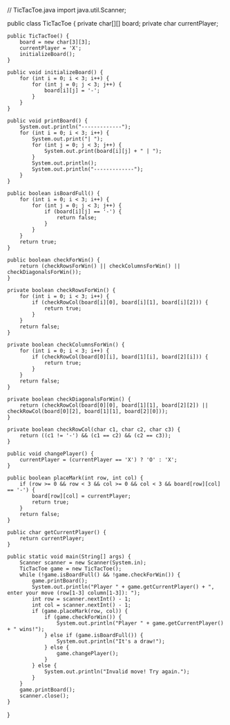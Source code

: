 // TicTacToe.java
import java.util.Scanner;

public class TicTacToe {
    private char[][] board;
    private char currentPlayer;

    public TicTacToe() {
        board = new char[3][3];
        currentPlayer = 'X';
        initializeBoard();
    }

    public void initializeBoard() {
        for (int i = 0; i < 3; i++) {
            for (int j = 0; j < 3; j++) {
                board[i][j] = '-';
            }
        }
    }

    public void printBoard() {
        System.out.println("-------------");
        for (int i = 0; i < 3; i++) {
            System.out.print("| ");
            for (int j = 0; j < 3; j++) {
                System.out.print(board[i][j] + " | ");
            }
            System.out.println();
            System.out.println("-------------");
        }
    }

    public boolean isBoardFull() {
        for (int i = 0; i < 3; i++) {
            for (int j = 0; j < 3; j++) {
                if (board[i][j] == '-') {
                    return false;
                }
            }
        }
        return true;
    }

    public boolean checkForWin() {
        return (checkRowsForWin() || checkColumnsForWin() || checkDiagonalsForWin());
    }

    private boolean checkRowsForWin() {
        for (int i = 0; i < 3; i++) {
            if (checkRowCol(board[i][0], board[i][1], board[i][2])) {
                return true;
            }
        }
        return false;
    }

    private boolean checkColumnsForWin() {
        for (int i = 0; i < 3; i++) {
            if (checkRowCol(board[0][i], board[1][i], board[2][i])) {
                return true;
            }
        }
        return false;
    }

    private boolean checkDiagonalsForWin() {
        return (checkRowCol(board[0][0], board[1][1], board[2][2]) || checkRowCol(board[0][2], board[1][1], board[2][0]));
    }

    private boolean checkRowCol(char c1, char c2, char c3) {
        return ((c1 != '-') && (c1 == c2) && (c2 == c3));
    }

    public void changePlayer() {
        currentPlayer = (currentPlayer == 'X') ? 'O' : 'X';
    }

    public boolean placeMark(int row, int col) {
        if (row >= 0 && row < 3 && col >= 0 && col < 3 && board[row][col] == '-') {
            board[row][col] = currentPlayer;
            return true;
        }
        return false;
    }

    public char getCurrentPlayer() {
        return currentPlayer;
    }

    public static void main(String[] args) {
        Scanner scanner = new Scanner(System.in);
        TicTacToe game = new TicTacToe();
        while (!game.isBoardFull() && !game.checkForWin()) {
            game.printBoard();
            System.out.println("Player " + game.getCurrentPlayer() + ", enter your move (row[1-3] column[1-3]): ");
            int row = scanner.nextInt() - 1;
            int col = scanner.nextInt() - 1;
            if (game.placeMark(row, col)) {
                if (game.checkForWin()) {
                    System.out.println("Player " + game.getCurrentPlayer() + " wins!");
                } else if (game.isBoardFull()) {
                    System.out.println("It's a draw!");
                } else {
                    game.changePlayer();
                }
            } else {
                System.out.println("Invalid move! Try again.");
            }
        }
        game.printBoard();
        scanner.close();
    }
}
